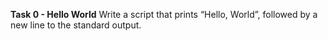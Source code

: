 **Task 0 - Hello World**
Write a script that prints “Hello, World”, followed by a new line to the standard output.

